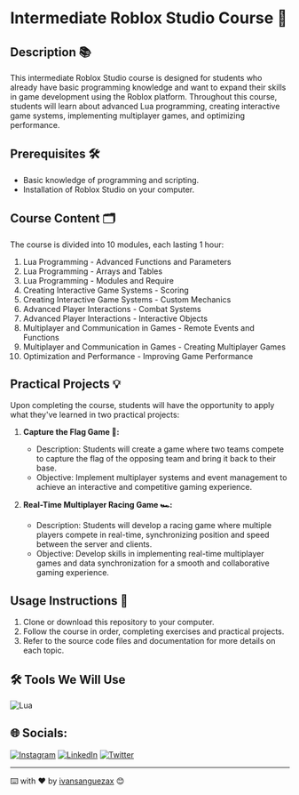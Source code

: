 # Intermediate Roblox Studio Course 🚀

## Description 📚

This intermediate Roblox Studio course is designed for students who already have basic programming knowledge and want to expand their skills in game development using the Roblox platform. Throughout this course, students will learn about advanced Lua programming, creating interactive game systems, implementing multiplayer games, and optimizing performance.

## Prerequisites 🛠️

- Basic knowledge of programming and scripting.
- Installation of Roblox Studio on your computer.

## Course Content 🗂️

The course is divided into 10 modules, each lasting 1 hour:

1. Lua Programming - Advanced Functions and Parameters
2. Lua Programming - Arrays and Tables
3. Lua Programming - Modules and Require
4. Creating Interactive Game Systems - Scoring
5. Creating Interactive Game Systems - Custom Mechanics
6. Advanced Player Interactions - Combat Systems
7. Advanced Player Interactions - Interactive Objects
8. Multiplayer and Communication in Games - Remote Events and Functions
9. Multiplayer and Communication in Games - Creating Multiplayer Games
10. Optimization and Performance - Improving Game Performance

## Practical Projects 💡

Upon completing the course, students will have the opportunity to apply what they've learned in two practical projects:

1. **Capture the Flag Game 🏁:**
   - Description: Students will create a game where two teams compete to capture the flag of the opposing team and bring it back to their base.
   - Objective: Implement multiplayer systems and event management to achieve an interactive and competitive gaming experience.

2. **Real-Time Multiplayer Racing Game 🏎️:**
   - Description: Students will develop a racing game where multiple players compete in real-time, synchronizing position and speed between the server and clients.
   - Objective: Develop skills in implementing real-time multiplayer games and data synchronization for a smooth and collaborative gaming experience.

## Usage Instructions 📝

1. Clone or download this repository to your computer.
2. Follow the course in order, completing exercises and practical projects.
3. Refer to the source code files and documentation for more details on each topic.


## 🛠️ Tools We Will Use 
![Lua](https://img.shields.io/badge/Lua-%232C2D72.svg?style=flat&logo=lua&logoColor=white)



## 🌐 Socials:
[![Instagram](https://img.shields.io/badge/Instagram-%23E4405F.svg?logo=Instagram&logoColor=white)](https://instagram.com/ivansanguezax) [![LinkedIn](https://img.shields.io/badge/LinkedIn-%230077B5.svg?logo=linkedin&logoColor=white)](https://linkedin.com/in/ivansanguezax) [![Twitter](https://img.shields.io/badge/Twitter-%231DA1F2.svg?logo=Twitter&logoColor=white)](https://twitter.com/ivansanguezax) 

---
⌨️ with ❤️ by [ivansanguezax](https://github.com/ivansanguezax) 😊

